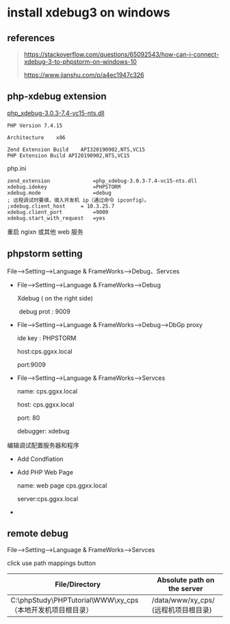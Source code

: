 # install xdebug3 on windows

## references

> https://stackoverflow.com/questions/65092543/how-can-i-connect-xdebug-3-to-phpstorm-on-windows-10
>
> https://www.jianshu.com/p/a4ec1947c326

## php-xdebug extension

[php_xdebug-3.0.3-7.4-vc15-nts.dll](https://xdebug.org/files/php_xdebug-3.0.3-7.4-vc15-nts.dll)

```
PHP Version 7.4.15

Architecture	x86

Zend Extension Build	API320190902,NTS,VC15
PHP Extension Build	API20190902,NTS,VC15
```

php.ini

```
zend_extension				=php_xdebug-3.0.3-7.4-vc15-nts.dll
xdebug.idekey				=PHPSTORM
xdebug.mode					=debug
; 远程调试时要填，填入开发机 ip（通过命令 ipconfig）。
;xdebug.client_host		= 10.3.25.7
xdebug.client_port			=9009
xdebug.start_with_request	=yes
```

重启 ngixn 或其他 web 服务

## phpstorm setting

File-->Setting-->Language & FrameWorks-->Debug、Servces

- File-->Setting-->Language & FrameWorks-->Debug

  Xdebug ( on the right side) 

  ​	debug prot : 9009 

- File-->Setting-->Language & FrameWorks-->Debug-->DbGp proxy

  ide key : PHPSTORM

  host:cps.ggxx.local

  port:9009

- File-->Setting-->Language & FrameWorks-->Servces

  name: cps.ggxx.local

  host: cps.ggxx.local

  port: 80

  debugger: xdebug

  

编辑调试配置服务器和程序

- Add Condfiation

- Add PHP Web Page

  name: web page cps.ggxx.local

  server:cps.ggxx.local

- 

## remote debug

File-->Setting-->Language & FrameWorks-->Servces

click use path mappings button

| File/Directory                                               | Absolute path on the server          |
| ------------------------------------------------------------ | ------------------------------------ |
| C:\phpStudy\PHPTutorial\WWW\xy_cps  （本地开发机项目根目录） | /data/www/xy_cps/ (远程机项目根目录) |

